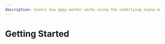 ```yaml
---
description: Covers how appy worker works using the underlying asynq engine.
---
```


# Getting Started

